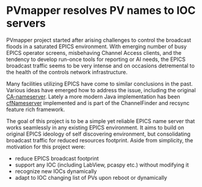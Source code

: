 # PVmapper resolves PV names to IOC servers

PVmapper project started after arising challenges to control the broadcast
floods in a saturated EPICS environment. With emerging number of busy EPICS
operator screens, misbehaving Channel Access clients, and the tendency to
develop run-once tools for reporting or AI needs, the EPICS broadcast traffic
seems to be very intense and on occasions detremental to the health of the
controls network infrastructure.

Many facilities utilizing EPICS have come to similar conclusions in the past.
Various ideas have emerged how to address the issue, including the original
[CA-nameserver](https://epics.anl.gov/extensions/nameserver/index.php).
Lately a more modern Java implementation has been
[cfNameserver](https://github.com/ChannelFinder/cfNameserver) implemented
and is part of the ChannelFinder and recsync feature rich framework.

The goal of this project is to be a simple yet reliable EPICS name server
that works seamlessly in any existing EPICS environment. It aims to build
on original EPICS ideology of self discovering environment, but consolidating
broadcast traffic for reduced resources footprint. Aside from simplicity, the
motivation for this project were:
* reduce EPICS broadcast footprint
* support any IOC (including LabView, pcaspy etc.) without modifying it
* recognize new IOCs dynamically
* adapt to IOC changing list of PVs upon reboot or dynamically